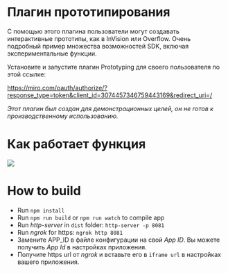 # Плагин прототипирования
С помощью этого плагина пользователи могут создавать интерактивные прототипы, как в InVision или Overflow.
Очень подробный пример множества возможностей SDK, включая экспериментальные функции.

Установите и запустите плагин Prototyping для своего пользователя по этой ссылке:

https://miro.com/oauth/authorize/?response_type=token&client_id=3074457346759443169&redirect_uri=/ 

_Этот плагин был создан для демонстрационных целей, он не готов к производственному использованию._

# Как работает функция

<img src="proto.gif" />

# How to build
- Run `npm install`
- Run `npm run build` or `npm run watch` to compile app
- Run _http-server_ in `dist` folder: `http-server -p 8081`
- Run _ngrok_ for https: `ngrok http 8081`
- Замените APP_ID в файле конфигурации на свой _App ID_. Вы можете получить _App Id_ в настройках приложения.
- Получите https url от _ngrok_ и вставьте его в `iframe url` в настройках вашего приложения.    
